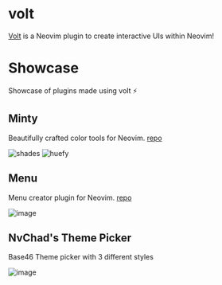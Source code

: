 # volt

[Volt](https://nvchad.com/news/volt/) is a Neovim plugin to create interactive
UIs within Neovim!

# Showcase

Showcase of plugins made using volt :zap:

## Minty

Beautifully crafted color tools for Neovim. [repo](https://github.com/NvChad/minty)

![shades](https://github.com/user-attachments/assets/d499748b-d9c8-4a92-89ba-bfce1814c275)
![huefy](https://github.com/user-attachments/assets/21f2c23d-94c6-4ccf-a0d0-ddf91f6bb5c1)

## Menu

Menu creator plugin for Neovim. [repo](https://github.com/NvChad/menu)

![image](https://github.com/user-attachments/assets/c8402279-b86d-432f-ad11-14a76c887ab1)


## NvChad's Theme Picker

Base46 Theme picker with 3 different styles

![image](https://github.com/user-attachments/assets/897e46f1-9ae2-4cc2-8fa2-64eff40a90dd)
